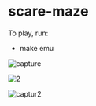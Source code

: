 # scare-maze

To play, run:
- make emu

![capture](https://user-images.githubusercontent.com/34165109/48817701-abf73080-ed15-11e8-9c85-ee0a21ec5260.PNG)

![2](https://user-images.githubusercontent.com/34165109/48817705-b3b6d500-ed15-11e8-9a84-65316bc42c4b.PNG)

![captur2](https://user-images.githubusercontent.com/34165109/48817715-bca7a680-ed15-11e8-87e6-df4fc0936b65.PNG)
